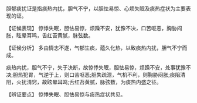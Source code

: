 胆郁痰扰证是指痰热内扰，胆气不宁，以胆怯易惊、心烦失眠及痰热症状为主要表现的证。

  【证候表现】
  惊悸失眠，胆怯易惊，烦躁不安，犹豫不决，口苦呕恶，胸胁闷胀，眩晕耳鸣，舌红苔黄腻，脉弦数。

【证候分析】
多由情志不遂，气郁生痰，蕴久化热，以致痰热内扰，胆气不宁而成。

  痰热内扰，胆气不宁，失于决断，故惊悸失眠，胆怯易惊，烦躁不安，处事犹豫不决;胆热犯胃，气逆于上，则口苦呕恶;胆失疏泄，气机不利，则胸胁闷胀;痰阻清阳，火扰清窍，故眩晕耳鸣;舌红苔黄腻，脉弦数，为痰热内盛之征。

  【辨证要点】
  惊悸失眠、胆怯易惊与痰热症状共见。